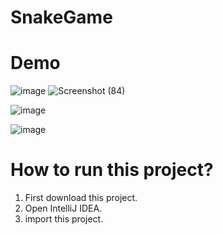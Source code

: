 # SnakeGame



# Demo

![image](https://user-images.githubusercontent.com/77583339/208663333-799d0ec6-8ee5-47a7-b29d-3b408e5b0868.png)
![Screenshot (84)](https://user-images.githubusercontent.com/45370567/210609289-46abf4d3-37a8-426c-8811-8239e2a117f4.png)


![image](https://user-images.githubusercontent.com/77583339/208663715-2e4ecd2a-3cfd-414c-b8a7-39e58a796d02.png)

![image](https://user-images.githubusercontent.com/77583339/208663398-b43026fa-ec58-4340-9c30-26069748995e.png)

# How to run this project?

1. First download this project.
2. Open IntelliJ IDEA.
3. import this project.
